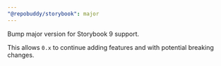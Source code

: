 ```yaml
---
"@repobuddy/storybook": major
---
```


Bump major version for Storybook 9 support.

This allows `0.x` to continue adding features and with potential breaking changes.
